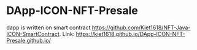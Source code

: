 # DApp-ICON-NFT-Presale
dapp is written on smart contract https://github.com/Kiet1618/NFT-Java-ICON-SmartContract.
Link: https://kiet1618.github.io/DApp-ICON-NFT-Presale.github.io/
